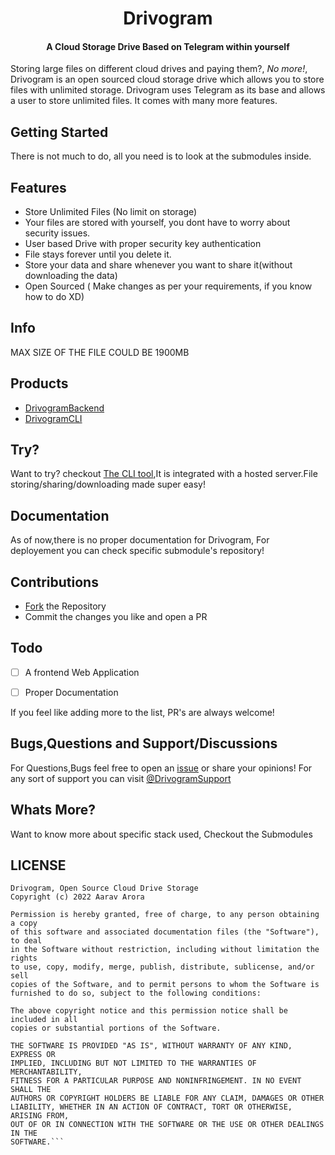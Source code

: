 <h1 align= center>Drivogram</h1>
<h4 align = center> A Cloud Storage Drive Based on Telegram within yourself</h4>


Storing large files on different cloud drives and paying them?, *No more!*, Drivogram is an open sourced cloud storage drive which allows you to store files with unlimited storage. Drivogram uses Telegram as its base and allows a user to store unlimited files. It comes with many more features.


## Getting Started
There is not much to do, all you need is to look at the submodules inside.

## Features
- Store Unlimited Files (No limit on storage)
- Your files are stored with yourself, you dont have to worry about security issues.
- User based Drive with proper security key authentication
- File stays forever until you delete it.
- Store your data and share whenever you want to share it(without downloading the data)
- Open Sourced ( Make changes as per your requirements, if you know how to do XD)


## Info
MAX SIZE OF THE FILE COULD BE 1900MB

## Products
- [DrivogramBackend](https://github.com/Axrav/DrivogramBackend)
- [DrivogramCLI](https://github.com/Axrav/DrivogramCLI)

## Try?
Want to try? checkout [The CLI tool](https://github.com/Axrav/DrivogramCLI),It is integrated with a hosted server.File storing/sharing/downloading made super easy!
## Documentation
As of now,there is no proper documentation for Drivogram, For deployement you can check specific submodule's repository!

## Contributions
- [Fork](https://github.com/Axrav/Drivogram/fork) the Repository
- Commit the changes you like and open a PR

## Todo
- [ ] A frontend Web Application 
- [ ] Proper Documentation



If you feel like adding more to the list, PR's are always welcome!

## Bugs,Questions and Support/Discussions
For Questions,Bugs feel free to open an [issue](https://github.com/Axrav/Drivogram/issues?q=is%3Aissue+is%3Aopen+sort%3Aupdated-desc) or share your opinions!
For any sort of support you can visit [@DrivogramSupport](https://t.me/DrivogramSupport)


## Whats More?
Want to know more about specific stack used, Checkout the Submodules

## LICENSE
```MIT License
Drivogram, Open Source Cloud Drive Storage 
Copyright (c) 2022 Aarav Arora

Permission is hereby granted, free of charge, to any person obtaining a copy
of this software and associated documentation files (the "Software"), to deal
in the Software without restriction, including without limitation the rights
to use, copy, modify, merge, publish, distribute, sublicense, and/or sell
copies of the Software, and to permit persons to whom the Software is
furnished to do so, subject to the following conditions:

The above copyright notice and this permission notice shall be included in all
copies or substantial portions of the Software.

THE SOFTWARE IS PROVIDED "AS IS", WITHOUT WARRANTY OF ANY KIND, EXPRESS OR
IMPLIED, INCLUDING BUT NOT LIMITED TO THE WARRANTIES OF MERCHANTABILITY,
FITNESS FOR A PARTICULAR PURPOSE AND NONINFRINGEMENT. IN NO EVENT SHALL THE
AUTHORS OR COPYRIGHT HOLDERS BE LIABLE FOR ANY CLAIM, DAMAGES OR OTHER
LIABILITY, WHETHER IN AN ACTION OF CONTRACT, TORT OR OTHERWISE, ARISING FROM,
OUT OF OR IN CONNECTION WITH THE SOFTWARE OR THE USE OR OTHER DEALINGS IN THE
SOFTWARE.```
